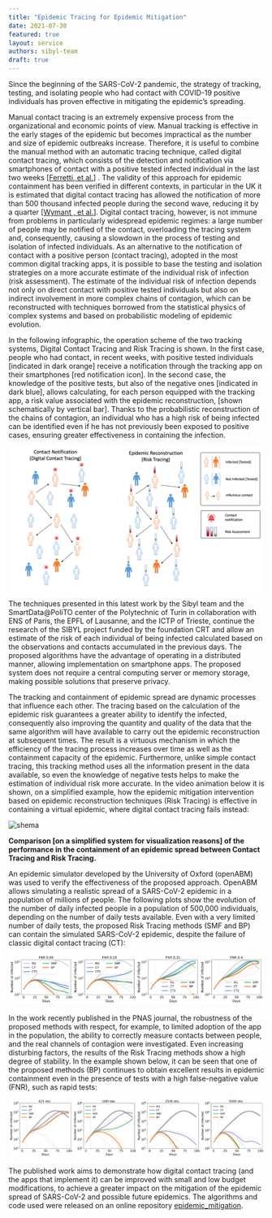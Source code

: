 ```yaml
---
title: "Epidemic Tracing for Epidemic Mitigation"
date: 2021-07-30
featured: true
layout: service
authors: sibyl-team
draft: true
---
```


Since the beginning of the SARS-CoV-2 pandemic, the strategy of tracking, testing, and isolating people who had contact with COVID-19 positive individuals has proven effective in mitigating the epidemic’s spreading.

Manual contact tracing is an extremely expensive process from the organizational and economic points of view. Manual tracking is effective in the early stages of the epidemic but becomes impractical as the number and size of epidemic outbreaks increase. Therefore, it is useful to combine the manual method with an automatic tracing technique, called digital contact tracing, which consists of the detection and notification via smartphones of contact with a positive tested infected individual in the last two weeks \[[Ferretti, et al.](https://science.sciencemag.org/content/368/6491/eabb6936)\]
. The validity of this approach for epidemic containment has been verified in different contexts, in particular in the UK it is estimated that digital contact tracing has allowed the notification of more than 500 thousand infected people during the second wave, reducing it by a quarter \[[Wymant , et al.](https://www.nature.com/articles/s41586-021-03606-z)\]. Digital contact tracing, however, is not immune from problems in particularly widespread epidemic regimes: a large number of people may be notified of the contact, overloading the tracing system and, consequently, causing a slowdown in the process of testing and isolation of infected individuals.
As an alternative to the notification of contact with a positive person (contact tracing), adopted in the most common digital tracking apps, it is possible to base the testing and isolation strategies on a more accurate estimate of the individual risk of infection (risk assessment). The estimate of the individual risk of infection depends not only on direct contact with positive tested individuals but also on indirect involvement in more complex chains of contagion, which can be reconstructed with techniques borrowed from the statistical physics of complex systems and based on probabilistic modeling of epidemic evolution.


In the following infographic, the operation scheme of the two tracking systems, Digital Contact Tracing and Risk Tracing is shown. In the first case, people who had contact, in recent weeks, with positive tested individuals [indicated in dark orange] receive a notification through the tracking app on their smartphones [red notification icon]. In the second case, the knowledge of the positive tests, but also of the negative ones [indicated in dark blue], allows calculating, for each person equipped with the tracking app, a risk value associated with the epidemic reconstruction, [shown schematically by vertical bar]. Thanks to the probabilistic reconstruction of the chains of contagion, an individual who has a high risk of being infected can be identified even if he has not previously been exposed to positive cases, ensuring greater effectiveness in containing the infection.

![shema](/images/posts/epi_mitig/image4.png)

The techniques presented in this latest work by the Sibyl team and the SmartData@PoliTO center of the Polytechnic of Turin in collaboration with ENS of Paris, the EPFL of Lausanne, and the ICTP of Trieste, continue the research of the SIBYL project funded by the foundation CRT and allow an estimate of the risk of each individual of being infected calculated based on the observations and contacts accumulated in the previous days. The proposed algorithms have the advantage of operating in a distributed manner, allowing implementation on smartphone apps. The proposed system does not require a central computing server or memory storage, making possible solutions that preserve privacy.



The tracking and containment of epidemic spread are dynamic processes that influence each other. The tracing based on the calculation of the epidemic risk guarantees a greater ability to identify the infected, consequently also improving the quantity and quality of the data that the same algorithm will have available to carry out the epidemic reconstruction at subsequent times. The result is a virtuous mechanism in which the efficiency of the tracing process increases over time as well as the containment capacity of the epidemic.
Furthermore, unlike simple contact tracing, this tracking method uses all the information present in the data available, so even the knowledge of negative tests helps to make the estimation of individual risk more accurate. In the video animation below it is shown, on a simplified example, how the epidemic mitigation intervention based on epidemic reconstruction techniques (Risk Tracing) is effective in containing a virtual epidemic, where digital contact tracing fails instead:


![shema](/images/posts/epi_mitig/image3.gif)

**Comparison [on a simplified system for visualization reasons] of the performance in the containment of an epidemic spread between Contact Tracing and Risk Tracing.**

An epidemic simulator developed by the University of Oxford (openABM) was used to verify the effectiveness of the proposed approach. OpenABM allows simulating a realistic spread of a SARS-CoV-2 epidemic in a population of millions of people. The following plots show the evolution of the number of daily infected people in a population of 500,000 individuals, depending on the number of daily tests available. Even with a very limited number of daily tests, the proposed Risk Tracing methods (SMF and BP) can contain the simulated SARS-CoV-2 epidemic, despite the failure of classic digital contact tracing (CT):


![shema](/images/posts/epi_mitig/image1.png)

In the work recently published in the PNAS journal, the robustness of the proposed methods with respect, for example, to limited adoption of the app in the population, the ability to correctly measure contacts between people, and the real channels of contagion were investigated. Even increasing disturbing factors, the results of the Risk Tracing methods show a high degree of stability. In the example shown below, it can be seen that one of the proposed methods (BP) continues to obtain excellent results in epidemic containment even in the presence of tests with a high false-negative value (FNR), such as rapid tests:

![shema](/images/posts/epi_mitig/image2.png)

The published work aims to demonstrate how digital contact tracing (and the apps that implement it) can be improved with small and low budget modifications, to achieve a greater impact on the mitigation of the epidemic spread of SARS-CoV-2 and possible future epidemics. The algorithms and code used were released on an online repository [epidemic_mitigation](https://github.com/sibyl-team/epidemic_mitigation).




